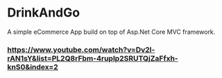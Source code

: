 # DrinkAndGo
A simple eCommerce App build on top of Asp.Net Core MVC framework. 
### https://www.youtube.com/watch?v=Dv2l-rAN1sY&list=PL2Q8rFbm-4ruplp2SRUTQjZaFfxh-knS0&index=2
